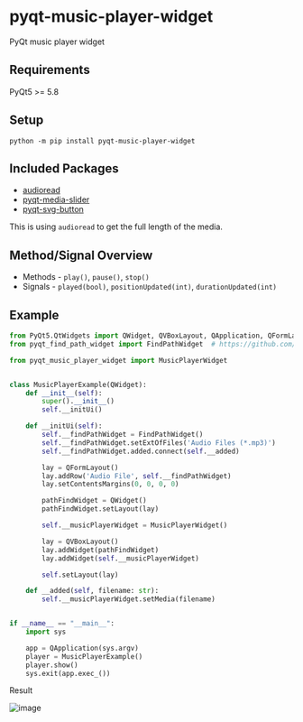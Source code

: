 # pyqt-music-player-widget
PyQt music player widget

## Requirements
PyQt5 >= 5.8

## Setup
`python -m pip install pyqt-music-player-widget`

## Included Packages
* <a href="https://github.com/beetbox/audioread.git">audioread</a>
* <a href="https://github.com/yjg30737/pyqt-media-slider.git">pyqt-media-slider</a>
* <a href="https://github.com/yjg30737/pyqt-svg-button.git">pyqt-svg-button</a>

This is using `audioread` to get the full length of the media.

## Method/Signal Overview
* Methods - `play()`, `pause()`, `stop()`
* Signals - `played(bool)`, `positionUpdated(int)`, `durationUpdated(int)`

## Example
```python
from PyQt5.QtWidgets import QWidget, QVBoxLayout, QApplication, QFormLayout
from pyqt_find_path_widget import FindPathWidget  # https://github.com/yjg30737/pyqt-find-path-widget.git

from pyqt_music_player_widget import MusicPlayerWidget


class MusicPlayerExample(QWidget):
    def __init__(self):
        super().__init__()
        self.__initUi()

    def __initUi(self):
        self.__findPathWidget = FindPathWidget()
        self.__findPathWidget.setExtOfFiles('Audio Files (*.mp3)')
        self.__findPathWidget.added.connect(self.__added)

        lay = QFormLayout()
        lay.addRow('Audio File', self.__findPathWidget)
        lay.setContentsMargins(0, 0, 0, 0)

        pathFindWidget = QWidget()
        pathFindWidget.setLayout(lay)

        self.__musicPlayerWidget = MusicPlayerWidget()

        lay = QVBoxLayout()
        lay.addWidget(pathFindWidget)
        lay.addWidget(self.__musicPlayerWidget)

        self.setLayout(lay)

    def __added(self, filename: str):
        self.__musicPlayerWidget.setMedia(filename)


if __name__ == "__main__":
    import sys

    app = QApplication(sys.argv)
    player = MusicPlayerExample()
    player.show()
    sys.exit(app.exec_())
```

Result

![image](https://user-images.githubusercontent.com/55078043/180103955-9e2012ce-33dc-4eca-9d28-446b1119404e.png)

